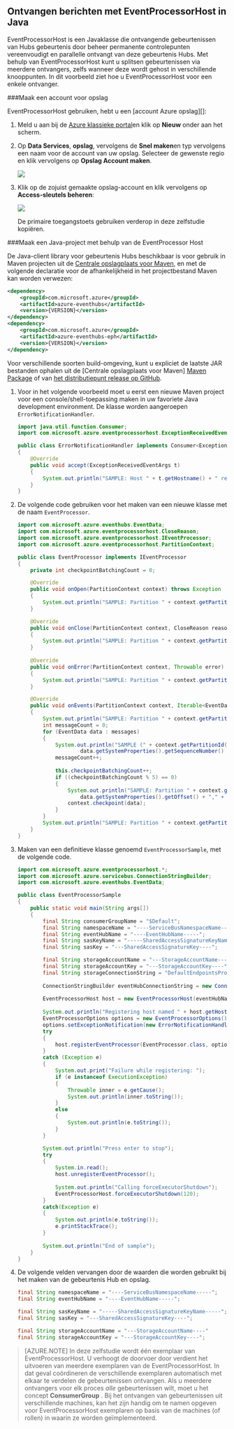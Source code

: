 ## <a name="receive-messages-with-eventprocessorhost-in-java"></a>Ontvangen berichten met EventProcessorHost in Java

EventProcessorHost is een Javaklasse die ontvangende gebeurtenissen van Hubs gebeurtenis door beheer permanente controlepunten vereenvoudigt en parallelle ontvangt van deze gebeurtenis Hubs. Met behulp van EventProcessorHost kunt u splitsen gebeurtenissen via meerdere ontvangers, zelfs wanneer deze wordt gehost in verschillende knooppunten. In dit voorbeeld ziet hoe u EventProcessorHost voor een enkele ontvanger.

###<a name="create-a-storage-account"></a>Maak een account voor opslag

EventProcessorHost gebruiken, hebt u een [account Azure opslag][]:

1. Meld u aan bij de [Azure klassieke portal][]en klik op **Nieuw** onder aan het scherm.

2. Op **Data Services**, **opslag**, vervolgens de **Snel maken**en typ vervolgens een naam voor de account van uw opslag. Selecteer de gewenste regio en klik vervolgens op **Opslag Account maken**.

    ![][11]

3. Klik op de zojuist gemaakte opslag-account en klik vervolgens op **Access-sleutels beheren**:

    ![][12]

    De primaire toegangstoets gebruiken verderop in deze zelfstudie kopiëren.

###<a name="create-a-java-project-using-the-eventprocessor-host"></a>Maak een Java-project met behulp van de EventProcessor Host

De Java-client library voor gebeurtenis Hubs beschikbaar is voor gebruik in Maven projecten uit de [Centrale opslagplaats voor Maven][Maven Package], en met de volgende declaratie voor de afhankelijkheid in het projectbestand Maven kan worden verwezen:    

``` XML
<dependency>
    <groupId>com.microsoft.azure</groupId>
    <artifactId>azure-eventhubs</artifactId>
    <version>{VERSION}</version>
</dependency>
<dependency>
    <groupId>com.microsoft.azure</groupId>
    <artifactId>azure-eventhubs-eph</artifactId>
    <version>{VERSION}</version>
</dependency>
```
 
Voor verschillende soorten build-omgeving, kunt u expliciet de laatste JAR bestanden ophalen uit de [Centrale opslagplaats voor Maven] [ Maven Package] of van [het distributiepunt release op GitHub](https://github.com/Azure/azure-event-hubs/releases).  

1. Voor in het volgende voorbeeld moet u eerst een nieuwe Maven project voor een console/shell-toepassing maken in uw favoriete Java development environment. De klasse worden aangeroepen ```ErrorNotificationHandler```.     

    ``` Java
    import java.util.function.Consumer;
    import com.microsoft.azure.eventprocessorhost.ExceptionReceivedEventArgs;

    public class ErrorNotificationHandler implements Consumer<ExceptionReceivedEventArgs>
    {
        @Override
        public void accept(ExceptionReceivedEventArgs t)
        {
            System.out.println("SAMPLE: Host " + t.getHostname() + " received general error notification during " + t.getAction() + ": " + t.getException().toString());
        }
    }
    ```

2. De volgende code gebruiken voor het maken van een nieuwe klasse met de naam ```EventProcessor```.

    ```Java
    import com.microsoft.azure.eventhubs.EventData;
    import com.microsoft.azure.eventprocessorhost.CloseReason;
    import com.microsoft.azure.eventprocessorhost.IEventProcessor;
    import com.microsoft.azure.eventprocessorhost.PartitionContext;

    public class EventProcessor implements IEventProcessor
    {
        private int checkpointBatchingCount = 0;

        @Override
        public void onOpen(PartitionContext context) throws Exception
        {
            System.out.println("SAMPLE: Partition " + context.getPartitionId() + " is opening");
        }

        @Override
        public void onClose(PartitionContext context, CloseReason reason) throws Exception
        {
            System.out.println("SAMPLE: Partition " + context.getPartitionId() + " is closing for reason " + reason.toString());
        }
        
        @Override
        public void onError(PartitionContext context, Throwable error)
        {
            System.out.println("SAMPLE: Partition " + context.getPartitionId() + " onError: " + error.toString());
        }

        @Override
        public void onEvents(PartitionContext context, Iterable<EventData> messages) throws Exception
        {
            System.out.println("SAMPLE: Partition " + context.getPartitionId() + " got message batch");
            int messageCount = 0;
            for (EventData data : messages)
            {
                System.out.println("SAMPLE (" + context.getPartitionId() + "," + data.getSystemProperties().getOffset() + "," +
                        data.getSystemProperties().getSequenceNumber() + "): " + new String(data.getBody(), "UTF8"));
                messageCount++;
                
                this.checkpointBatchingCount++;
                if ((checkpointBatchingCount % 5) == 0)
                {
                    System.out.println("SAMPLE: Partition " + context.getPartitionId() + " checkpointing at " +
                        data.getSystemProperties().getOffset() + "," + data.getSystemProperties().getSequenceNumber());
                    context.checkpoint(data);
                }
            }
            System.out.println("SAMPLE: Partition " + context.getPartitionId() + " batch size was " + messageCount + " for host " + context.getOwner());
        }
    }
    ```

3. Maken van een definitieve klasse genoemd ```EventProcessorSample```, met de volgende code.

    ```Java
    import com.microsoft.azure.eventprocessorhost.*;
    import com.microsoft.azure.servicebus.ConnectionStringBuilder;
    import com.microsoft.azure.eventhubs.EventData;

    public class EventProcessorSample
    {
        public static void main(String args[])
        {
            final String consumerGroupName = "$Default";
            final String namespaceName = "----ServiceBusNamespaceName-----";
            final String eventHubName = "----EventHubName-----";
            final String sasKeyName = "-----SharedAccessSignatureKeyName-----";
            final String sasKey = "---SharedAccessSignatureKey----";

            final String storageAccountName = "---StorageAccountName----";
            final String storageAccountKey = "---StorageAccountKey----";
            final String storageConnectionString = "DefaultEndpointsProtocol=https;AccountName=" + storageAccountName + ";AccountKey=" + storageAccountKey;
            
            ConnectionStringBuilder eventHubConnectionString = new ConnectionStringBuilder(namespaceName, eventHubName, sasKeyName, sasKey);
            
            EventProcessorHost host = new EventProcessorHost(eventHubName, consumerGroupName, eventHubConnectionString.toString(), storageConnectionString);
            
            System.out.println("Registering host named " + host.getHostName());
            EventProcessorOptions options = new EventProcessorOptions();
            options.setExceptionNotification(new ErrorNotificationHandler());
            try
            {
                host.registerEventProcessor(EventProcessor.class, options).get();
            }
            catch (Exception e)
            {
                System.out.print("Failure while registering: ");
                if (e instanceof ExecutionException)
                {
                    Throwable inner = e.getCause();
                    System.out.println(inner.toString());
                }
                else
                {
                    System.out.println(e.toString());
                }
            }

            System.out.println("Press enter to stop");
            try
            {
                System.in.read();
                host.unregisterEventProcessor();
                
                System.out.println("Calling forceExecutorShutdown");
                EventProcessorHost.forceExecutorShutdown(120);
            }
            catch(Exception e)
            {
                System.out.println(e.toString());
                e.printStackTrace();
            }
            
            System.out.println("End of sample");
        }
    }
    ```

4. De volgende velden vervangen door de waarden die worden gebruikt bij het maken van de gebeurtenis Hub en opslag.

    ``` Java
    final String namespaceName = "----ServiceBusNamespaceName-----";
    final String eventHubName = "----EventHubName-----";

    final String sasKeyName = "-----SharedAccessSignatureKeyName-----";
    final String sasKey = "---SharedAccessSignatureKey----";

    final String storageAccountName = "---StorageAccountName----"
    final String storageAccountKey = "---StorageAccountKey----";
    ```

> [AZURE.NOTE] In deze zelfstudie wordt één exemplaar van EventProcessorHost. U verhoogt de doorvoer door verdient het uitvoeren van meerdere exemplaren van de EventProcessorHost. In dat geval coördineren de verschillende exemplaren automatisch met elkaar te verdelen de gebeurtenissen ontvangen. Als u meerdere ontvangers voor elk proces *alle* gebeurtenissen wilt, moet u het concept **ConsumerGroup** . Bij het ontvangen van gebeurtenissen uit verschillende machines, kan het zijn handig om te namen opgeven voor EventProcessorHost exemplaren op basis van de machines (of rollen) in waarin ze worden geïmplementeerd.

<!-- Links -->
[Event Hubs overview]: ../articles/event-hubs/event-hubs-overview.md
[Azure opslag account]: ../articles/storage/storage-create-storage-account.md
[Azure klassieke portal]: http://manage.windowsazure.com
[Maven Package]: https://search.maven.org/#search%7Cga%7C1%7Ca%3A%22azure-eventhubs-eph%22

<!-- Images -->
[11]: ./media/service-bus-event-hubs-get-started-receive-ephjava/create-eph-csharp2.png
[12]: ./media/service-bus-event-hubs-get-started-receive-ephjava/create-eph-csharp3.png

